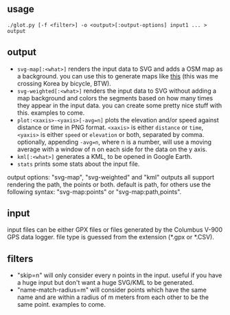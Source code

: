 ## usage

    ./glot.py [-f <filter>] -o <output>[:output-options] input1 ... > output

## output

- `svg-map[:<what>]` renders the input data to SVG and adds a OSM map as a background. you can use this to generate maps like [this](http://instagr.am/p/ThPim/) (this was me crossing Korea by bicycle, BTW).
- `svg-weighted[:<what>]` renders the input data to SVG without adding a map background and colors the segments based on how many times they appear in the input data. you can create some pretty nice stuff with this. examples to come.
- `plot:<xaxis>-<yaxis>[-avg=n]` plots the elevation and/or speed against distance or time in PNG format. `<xaxis>` is either `distance` or `time`, `<yaxis>` is either `speed` or `elevation` or both, separated by comma. optionally, appending `-avg=n`, where n is a number, will use a moving average with a window of n on each side for the data on the y axis.
- `kml[:<what>]` generates a KML, to be opened in Google Earth.
- `stats` prints some stats about the input file.

output options: "svg-map", "svg-weighted" and "kml" outputs all support rendering the path, the points or both. default is path, for others use the following syntax: "svg-map:points" or "svg-map:path,points".

## input

input files can be either GPX files or files generated by the Columbus V-900 GPS data logger. file type is guessed from the extension (*.gpx or *.CSV).

## filters

- "skip=n" will only consider every n points in the input. useful if you have a huge input but don't want a huge SVG/KML to be generated.
- "name-match-radius=m" will consider points which have the same name and are within a radius of m meters from each other to be the same point. examples to come.
